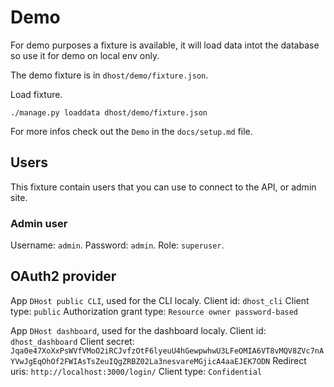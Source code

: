 # Demo

For demo purposes a fixture is available, it will load data intot the database so use it for demo on local env only.

The demo fixture is in `dhost/demo/fixture.json`.

Load fixture.
```
./manage.py loaddata dhost/demo/fixture.json
```

For more infos check out the `Demo` in the `docs/setup.md` file.

## Users

This fixture contain users that you can use to connect to the API, or admin site.

### Admin user

Username: `admin`.
Password: `admin`.
Role: `superuser`.

## OAuth2 provider

App `DHost public CLI`, used for the CLI localy.
Client id: `dhost_cli`
Client type: `public`
Authorization grant type: `Resource owner password-based`

App `DHost dashboard`, used for the dashboard localy.
Client id: `dhost_dashboard`
Client secret: `Jqa0e47XoXxPsWVfVMoO2iRCJvfzOtF6lyeuU4hGewpwhwU3LFeOMIA6VT8vMQV8ZVc7nAYVwJgEqOhOf2FWIAsTsZeuIQgZRBZ02La3nesvareMGjicA4aaEJEK7ODN`
Redirect uris: `http://localhost:3000/login/`
Client type: `Confidential`
